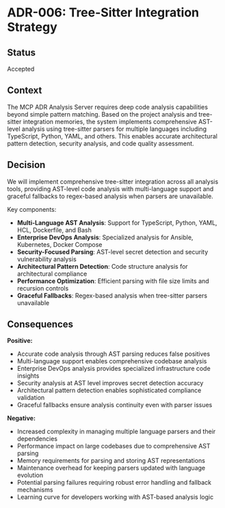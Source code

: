 # ADR-006: Tree-Sitter Integration Strategy

## Status

Accepted

## Context

The MCP ADR Analysis Server requires deep code analysis capabilities beyond simple pattern matching. Based on the project analysis and tree-sitter integration memories, the system implements comprehensive AST-level analysis using tree-sitter parsers for multiple languages including TypeScript, Python, YAML, and others. This enables accurate architectural pattern detection, security analysis, and code quality assessment.

## Decision

We will implement comprehensive tree-sitter integration across all analysis tools, providing AST-level code analysis with multi-language support and graceful fallbacks to regex-based analysis when parsers are unavailable.

Key components:

- **Multi-Language AST Analysis**: Support for TypeScript, Python, YAML, HCL, Dockerfile, and Bash
- **Enterprise DevOps Analysis**: Specialized analysis for Ansible, Kubernetes, Docker Compose
- **Security-Focused Parsing**: AST-level secret detection and security vulnerability analysis
- **Architectural Pattern Detection**: Code structure analysis for architectural compliance
- **Performance Optimization**: Efficient parsing with file size limits and recursion controls
- **Graceful Fallbacks**: Regex-based analysis when tree-sitter parsers unavailable

## Consequences

**Positive:**

- Accurate code analysis through AST parsing reduces false positives
- Multi-language support enables comprehensive codebase analysis
- Enterprise DevOps analysis provides specialized infrastructure code insights
- Security analysis at AST level improves secret detection accuracy
- Architectural pattern detection enables sophisticated compliance validation
- Graceful fallbacks ensure analysis continuity even with parser issues

**Negative:**

- Increased complexity in managing multiple language parsers and their dependencies
- Performance impact on large codebases due to comprehensive AST parsing
- Memory requirements for parsing and storing AST representations
- Maintenance overhead for keeping parsers updated with language evolution
- Potential parsing failures requiring robust error handling and fallback mechanisms
- Learning curve for developers working with AST-based analysis logic
